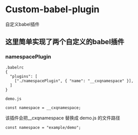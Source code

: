 # Custom-babel-plugin
自定义babel插件

## 这里简单实现了两个自定义的babel插件

### namespacePlugin
```
.babelrc
{
  "plugins": [
    ["./namespacePlugin", { "name": "__cxqnamespace" }],
  ]
}

demo.js

const namespace = __cxqnamespace;
```
该插件会把__cxqnamespace 替换成 demo.js 的文件路径 

```
const namespace = "example/demo";
```
